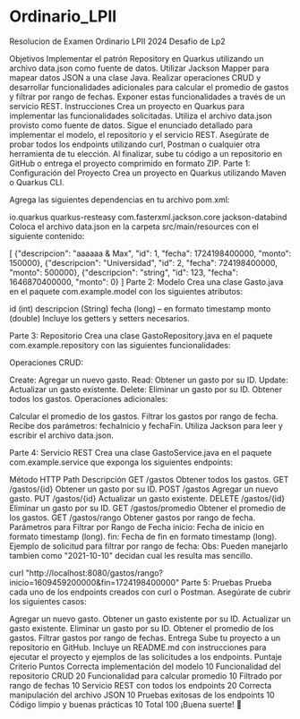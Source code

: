 # Ordinario_LPII
 Resolucion de Examen Ordinario LPII 2024
Desafio de Lp2

Objetivos
Implementar el patrón Repository en Quarkus utilizando un archivo data.json como fuente de datos.
Utilizar Jackson Mapper para mapear datos JSON a una clase Java.
Realizar operaciones CRUD y desarrollar funcionalidades adicionales para calcular el promedio de gastos y filtrar por rango de fechas.
Exponer estas funcionalidades a través de un servicio REST.
Instrucciones
Crea un proyecto en Quarkus para implementar las funcionalidades solicitadas.
Utiliza el archivo data.json provisto como fuente de datos.
Sigue el enunciado detallado para implementar el modelo, el repositorio y el servicio REST.
Asegúrate de probar todos los endpoints utilizando curl, Postman o cualquier otra herramienta de tu elección.
Al finalizar, sube tu código a un repositorio en GitHub o entrega el proyecto comprimido en formato ZIP.
Parte 1: Configuración del Proyecto
Crea un proyecto en Quarkus utilizando Maven o Quarkus CLI.

Agrega las siguientes dependencias en tu archivo pom.xml:

<dependency>
    <groupId>io.quarkus</groupId>
    <artifactId>quarkus-resteasy</artifactId>
</dependency>
<dependency>
    <groupId>com.fasterxml.jackson.core</groupId>
    <artifactId>jackson-databind</artifactId>
</dependency>
Coloca el archivo data.json en la carpeta src/main/resources con el siguiente contenido:

[
  {"descripcion": "aaaaaa & Max", "id": 1, "fecha": 1724198400000, "monto": 150000},
  {"descripcion": "Universidad", "id": 2, "fecha": 724198400000, "monto": 500000},
  {"descripcion": "string", "id": 123, "fecha": 1646870400000, "monto": 0}
]
Parte 2: Modelo
Crea una clase Gasto.java en el paquete com.example.model con los siguientes atributos:

id (int)
descripcion (String)
fecha (long) – en formato timestamp
monto (double)
Incluye los getters y setters necesarios.

Parte 3: Repositorio
Crea una clase GastoRepository.java en el paquete com.example.repository con las siguientes funcionalidades:

Operaciones CRUD:

Create: Agregar un nuevo gasto.
Read: Obtener un gasto por su ID.
Update: Actualizar un gasto existente.
Delete: Eliminar un gasto por su ID.
Obtener todos los gastos.
Operaciones adicionales:

Calcular el promedio de los gastos.
Filtrar los gastos por rango de fecha. Recibe dos parámetros: fechaInicio y fechaFin.
Utiliza Jackson para leer y escribir el archivo data.json.

Parte 4: Servicio REST
Crea una clase GastoService.java en el paquete com.example.service que exponga los siguientes endpoints:

Método HTTP	Path	Descripción
GET	/gastos	Obtener todos los gastos.
GET	/gastos/{id}	Obtener un gasto por su ID.
POST	/gastos	Agregar un nuevo gasto.
PUT	/gastos/{id}	Actualizar un gasto existente.
DELETE	/gastos/{id}	Eliminar un gasto por su ID.
GET	/gastos/promedio	Obtener el promedio de los gastos.
GET	/gastos/rango	Obtener gastos por rango de fecha.
Parámetros para Filtrar por Rango de Fecha
inicio: Fecha de inicio en formato timestamp (long).
fin: Fecha de fin en formato timestamp (long).
Ejemplo de solicitud para filtrar por rango de fecha:
Obs: Pueden manejarlo tambien como "2021-10-10" decidan cual les resulta mas sencillo.

curl "http://localhost:8080/gastos/rango?inicio=1609459200000&fin=1724198400000"
Parte 5: Pruebas
Prueba cada uno de los endpoints creados con curl o Postman. Asegúrate de cubrir los siguientes casos:

Agregar un nuevo gasto.
Obtener un gasto existente por su ID.
Actualizar un gasto existente.
Eliminar un gasto por su ID.
Obtener el promedio de los gastos.
Filtrar gastos por rango de fechas.
Entrega
Sube tu proyecto a un repositorio en GitHub.
Incluye un README.md con instrucciones para ejecutar el proyecto y ejemplos de las solicitudes a los endpoints.
Puntaje
Criterio	Puntos
Correcta implementación del modelo	10
Funcionalidad del repositorio CRUD	20
Funcionalidad para calcular promedio	10
Filtrado por rango de fechas	10
Servicio REST con todos los endpoints	20
Correcta manipulación del archivo JSON	10
Pruebas exitosas de los endpoints	10
Código limpio y buenas prácticas	10
Total	100
¡Buena suerte! 🚀




